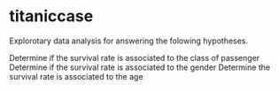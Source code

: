 # titaniccase

Explorotary data analysis for answering the folowing hypotheses.

Determine if the survival rate is associated to the class of passenger
Determine if the survival rate is associated to the gender
Determine the survival rate is associated to the age
